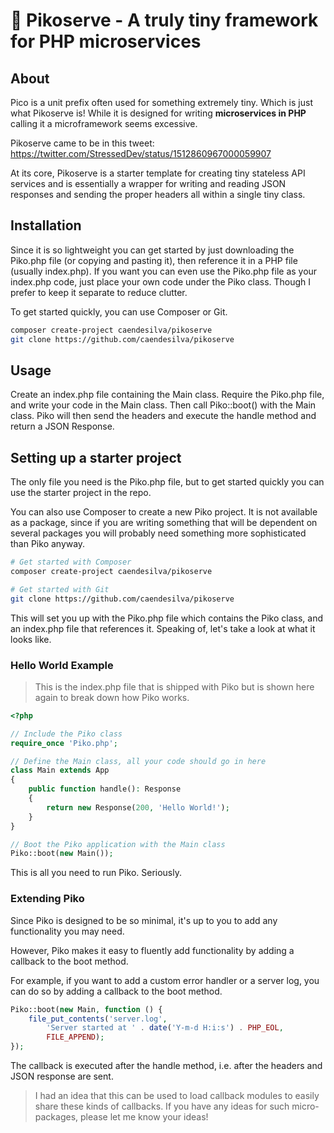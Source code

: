 # 🍦 Pikoserve - A truly tiny framework for PHP microservices

## About

Pico is a unit prefix often used for something extremely tiny. Which is just what Pikoserve is! While it is designed for writing **microservices in PHP** calling it a microframework seems excessive.

Pikoserve came to be in this tweet: https://twitter.com/StressedDev/status/1512860967000059907

At its core, Pikoserve is a starter template for creating tiny stateless API services and is essentially a wrapper for writing and reading JSON responses and sending the proper headers all within a single tiny class.

## Installation
Since it is so lightweight you can get started by just downloading the Piko.php file (or copying and pasting it), then reference it in a PHP file (usually index.php). If you want you can even use the Piko.php file as your index.php code, just place your own code under the Piko class. Though I prefer to keep it separate to reduce clutter.

To get started quickly, you can use Composer or Git.

```bash
composer create-project caendesilva/pikoserve
git clone https://github.com/caendesilva/pikoserve
```

## Usage

Create an index.php file containing the Main class. Require the Piko.php file, and write your code in the Main class. Then call Piko::boot() with the Main class. Piko will then send the headers and execute the handle method and return a JSON Response.

## Setting up a starter project
The only file you need is the Piko.php file, but to get started quickly you can use the starter project in the repo.

You can also use Composer to create a new Piko project. It is not available as a package, since if you are writing something that will be dependent on several packages you will probably need something more sophisticated than Piko anyway.

```bash
# Get started with Composer
composer create-project caendesilva/pikoserve

# Get started with Git
git clone https://github.com/caendesilva/pikoserve
```

This will set you up with the Piko.php file which contains the Piko class, and an index.php file that references it. Speaking of, let's take a look at what it looks like.

### Hello World Example
> This is the index.php file that is shipped with Piko but is shown here again to break down how Piko works.

```php
<?php 

// Include the Piko class
require_once 'Piko.php';

// Define the Main class, all your code should go in here
class Main extends App
{
    public function handle(): Response
    {
        return new Response(200, 'Hello World!');
    }
}

// Boot the Piko application with the Main class
Piko::boot(new Main());
```

This is all you need to run Piko. Seriously.

### Extending Piko
Since Piko is designed to be so minimal, it's up to you to add any functionality you may need. 

However, Piko makes it easy to fluently add functionality by adding a callback to the boot method. 

For example, if you want to add a custom error handler or a server log, you can do so by adding a callback to the boot method.

```php
Piko::boot(new Main, function () {
    file_put_contents('server.log',
        'Server started at ' . date('Y-m-d H:i:s') . PHP_EOL,
        FILE_APPEND);
});
```

The callback is executed after the handle method, i.e. after the headers and JSON response are sent.

> I had an idea that this can be used to load callback modules to easily share these kinds of callbacks.
> If you have any ideas for such micro-packages, please let me know your ideas!

